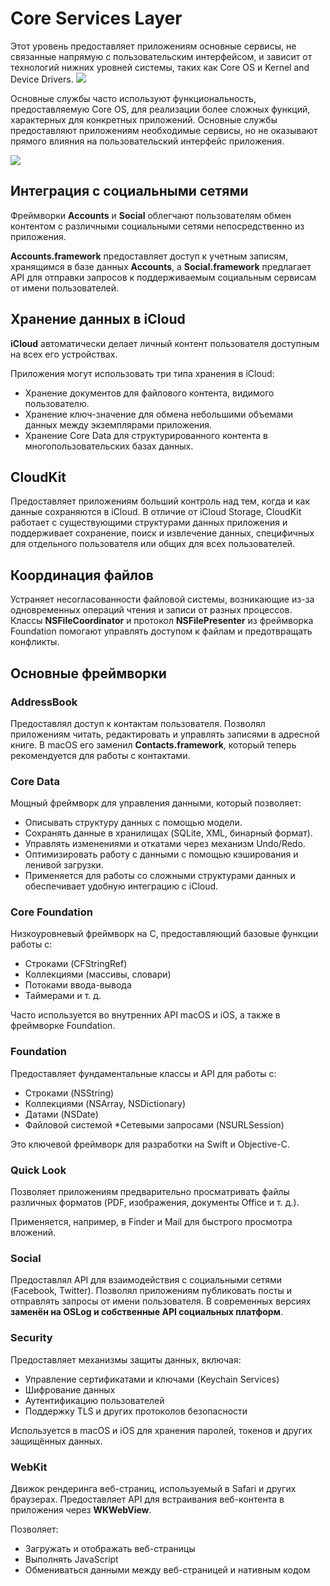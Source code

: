 # Core Services Layer

Этот уровень предоставляет приложениям основные сервисы, не связанные напрямую с пользовательским интерфейсом, и зависит от технологий нижних уровней системы, таких как Core OS и Kernel and Device Drivers.
![](https://media2.dev.to/dynamic/image/width=800%2Cheight=%2Cfit=scale-down%2Cgravity=auto%2Cformat=auto/https%3A%2F%2Fdev-to-uploads.s3.amazonaws.com%2Fuploads%2Farticles%2Fe2wjp1il8ymdrtahspdp.png)

Основные службы часто используют функциональность, предоставляемую Core OS, для реализации более сложных функций, характерных для конкретных приложений. Основные службы предоставляют приложениям необходимые сервисы, но не оказывают прямого влияния на пользовательский интерфейс приложения.

![](https://developer.apple.com/library/archive/documentation/MacOSX/Conceptual/OSX_Technology_Overview/art/osx_architecture-core_services_2x.png)

## Интеграция с социальными сетями

Фреймворки __Accounts__ и __Social__ облегчают пользователям обмен контентом с различными социальными сетями непосредственно из приложения. 

__Accounts.framework__ предоставляет доступ к учетным записям, хранящимся в базе данных __Accounts__, а __Social.framework__ предлагает API для отправки запросов к поддерживаемым социальным сервисам от имени пользователей.

## Хранение данных в iCloud

__iCloud__ автоматически делает личный контент пользователя доступным на всех его устройствах.

Приложения могут использовать три типа хранения в iCloud:

* Хранение документов для файлового контента, видимого пользователю.
* Хранение ключ-значение для обмена небольшими объемами данных между экземплярами приложения.
* Хранение Core Data для структурированного контента в многопользовательских базах данных.

## CloudKit

Предоставляет приложениям больший контроль над тем, когда и как данные сохраняются в iCloud. В отличие от iCloud Storage, CloudKit работает с существующими структурами данных приложения и поддерживает сохранение, поиск и извлечение данных, специфичных для отдельного пользователя или общих для всех пользователей.

## Координация файлов

Устраняет несогласованности файловой системы, возникающие из-за одновременных операций чтения и записи от разных процессов. Классы __NSFileCoordinator__ и протокол __NSFilePresenter__ из фреймворка Foundation помогают управлять доступом к файлам и предотвращать конфликты.

## Основные фреймворки

### AddressBook

Предоставлял доступ к контактам пользователя. Позволял приложениям читать, редактировать и управлять записями в адресной книге. В macOS его заменил __Contacts.framework__, который теперь рекомендуется для работы с контактами.

### Core Data

Мощный фреймворк для управления данными, который позволяет:

* Описывать структуру данных с помощью модели.
* Сохранять данные в хранилищах (SQLite, XML, бинарный формат).
* Управлять изменениями и откатами через механизм Undo/Redo.
* Оптимизировать работу с данными с помощью кэширования и ленивой загрузки.
* Применяется для работы со сложными структурами данных и обеспечивает удобную интеграцию с iCloud.

### Core Foundation

Низкоуровневый фреймворк на C, предоставляющий базовые функции работы с:
* Строками (CFStringRef)
* Коллекциями (массивы, словари)
* Потоками ввода-вывода
* Таймерами и т. д.

Часто используется во внутренних API macOS и iOS, а также в фреймворке Foundation.

### Foundation

Предоставляет фундаментальные классы и API для работы с:
* Строками (NSString)
* Коллекциями (NSArray, NSDictionary)
* Датами (NSDate)
* Файловой системой
*Сетевыми запросами (NSURLSession)

Это ключевой фреймворк для разработки на Swift и Objective-C.

### Quick Look

Позволяет приложениям предварительно просматривать файлы различных форматов (PDF, изображения, документы Office и т. д.).

Применяется, например, в Finder и Mail для быстрого просмотра вложений.

### Social

Предоставлял API для взаимодействия с социальными сетями (Facebook, Twitter). Позволял приложениям публиковать посты и отправлять запросы от имени пользователя. В современных версиях __заменён на OSLog и собственные API социальных платформ__.

### Security

Предоставляет механизмы защиты данных, включая:

* Управление сертификатами и ключами (Keychain Services)
* Шифрование данных
* Аутентификацию пользователей
* Поддержку TLS и других протоколов безопасности

Используется в macOS и iOS для хранения паролей, токенов и других защищённых данных.

### WebKit

Движок рендеринга веб-страниц, используемый в Safari и других браузерах. Предоставляет API для встраивания веб-контента в приложения через __WKWebView__. 

Позволяет:

* Загружать и отображать веб-страницы
* Выполнять JavaScript
* Обмениваться данными между веб-страницей и нативным кодом
